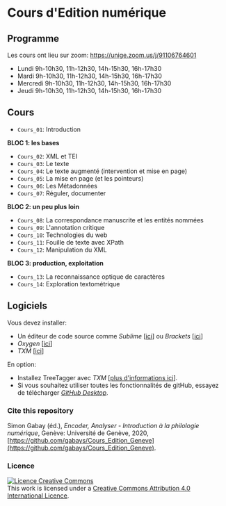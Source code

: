 
# Cours d'Edition numérique

## Programme

Les cours ont lieu sur zoom: https://unige.zoom.us/j/91106764601

* Lundi 9h-10h30, 11h-12h30, 14h-15h30, 16h-17h30
* Mardi 9h-10h30, 11h-12h30, 14h-15h30, 16h-17h30
* Mercredi 9h-10h30, 11h-12h30, 14h-15h30, 16h-17h30
* Jeudi 9h-10h30, 11h-12h30, 14h-15h30, 16h-17h30


## Cours

* `Cours_01`: Introduction

**BLOC 1: les bases**

* `Cours_02`: XML et TEI
* `Cours_03`: Le texte
* `Cours_04`: Le texte augmenté (intervention et mise en page)
* `Cours_05`: La mise en page (et les pointeurs)
* `Cours_06`: Les Métadonnées
* `Cours_07`: Réguler, documenter

**BLOC 2: un peu plus loin**
* `Cours_08`: La correspondance manuscrite et les entités nommées
* `Cours_09`: L'annotation critique
* `Cours_10`: Technologies du web
* `Cours_11`: Fouille de texte avec XPath
* `Cours_12`: Manipulation du XML

**BLOC 3: production, exploitation**
* `Cours_13`: La reconnaissance optique de caractères
* `Cours_14`: Exploration textométrique

## Logiciels

Vous devez installer:

* Un éditeur de code source comme _Sublime_ [[ici](https://www.sublimetext.com)] ou _Brackets_ [[ici](http://brackets.io)]
* _Oxygen_ [[ici](https://www.oxygenxml.com/)]
* _TXM_ [[ici](http://textometrie.ens-lyon.fr/spip.php?article60&lang=fr)]

En option:
* Installez TreeTagger avec _TXM_ [[plus d'informations ici](http://txm.sourceforge.net/installtreetagger_fr.html)].
* Si vous souhaitez utiliser toutes les fonctionnalités de gitHub, essayez de télécharger [_GitHub Desktop_](https://desktop.github.com/).

### Cite this repository
Simon Gabay (éd.), _Encoder, Analyser - Introduction à la philologie numérique_, Genève: Université de Genève, 2020, [https://github.com/gabays/Cours_Edition_Geneve](https://github.com/gabays/Cours_Edition_Geneve).

### Licence
<a rel="license" href="http://creativecommons.org/licenses/by-sa/4.0/"><img alt="Licence Creative Commons" style="border-width:0" src="https://i.creativecommons.org/l/by-sa/4.0/88x31.png" /></a><br />This work is licensed under a <a rel="license" href="http://creativecommons.org/licenses/by-sa/4.0/">Creative Commons Attribution 4.0 International Licence</a>.
